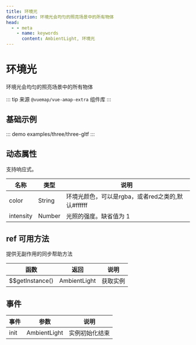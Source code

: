 ```yaml
---
title: 环境光
description: 环境光会均匀的照亮场景中的所有物体
head:
  - - meta
    - name: keywords
      content: AmbientLight, 环境光
---
```


# 环境光
环境光会均匀的照亮场景中的所有物体

::: tip
来源 ```@vuemap/vue-amap-extra``` 组件库
:::

## 基础示例

::: demo
examples/three/three-gltf
:::


## 动态属性
支持响应式。

名称 | 类型                                         | 说明
---|--------------------------------------------|---|
color | String                                     | 环境光颜色，可以是rgba，或者red之类的,默认#ffffff
intensity | Number                              | 光照的强度。缺省值为 1

## ref 可用方法
提供无副作用的同步帮助方法

函数 | 返回    | 说明
---|-------|---|
$$getInstance() | AmbientLight | 获取实例

## 事件

事件 | 参数 | 说明
---|---|---|
init | AmbientLight | 实例初始化结束

